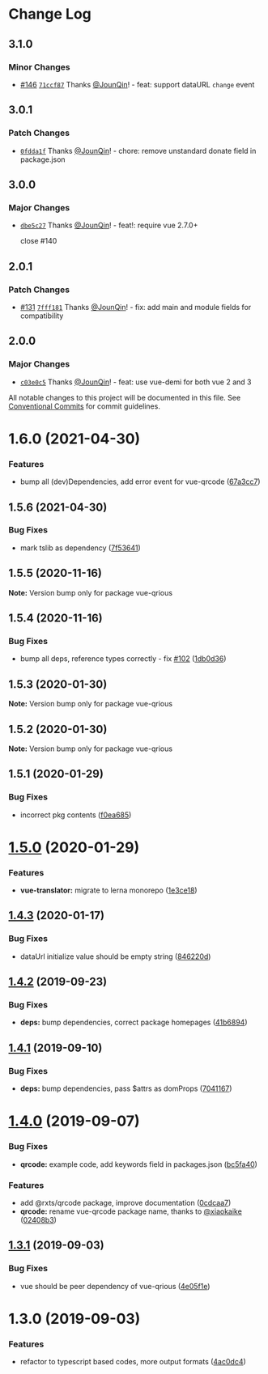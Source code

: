 # Change Log

## 3.1.0

### Minor Changes

- [#146](https://github.com/rx-ts/vue/pull/146) [`71ccf87`](https://github.com/rx-ts/vue/commit/71ccf876d1e838c9d3cd2ee1ccbef94bbde73fc1) Thanks [@JounQin](https://github.com/JounQin)! - feat: support dataURL `change` event

## 3.0.1

### Patch Changes

- [`0fdda1f`](https://github.com/rx-ts/vue/commit/0fdda1f91fea0393753c044134a19fbed13e5843) Thanks [@JounQin](https://github.com/JounQin)! - chore: remove unstandard donate field in package.json

## 3.0.0

### Major Changes

- [`dbe5c27`](https://github.com/rx-ts/vue/commit/dbe5c2774639fabe1a67650c83f97f8d2ff8ff15) Thanks [@JounQin](https://github.com/JounQin)! - feat!: require vue 2.7.0+

  close #140

## 2.0.1

### Patch Changes

- [#131](https://github.com/rx-ts/vue/pull/131) [`7fff181`](https://github.com/rx-ts/vue/commit/7fff181ac816fed5aa9ced8e5cfb2ff20c50a105) Thanks [@JounQin](https://github.com/JounQin)! - fix: add main and module fields for compatibility

## 2.0.0

### Major Changes

- [`c03e0c5`](https://github.com/rx-ts/vue/commit/c03e0c565d126159f6194f168c3f6af6ce2cd512) Thanks [@JounQin](https://github.com/JounQin)! - feat: use vue-demi for both vue 2 and 3

All notable changes to this project will be documented in this file.
See [Conventional Commits](https://conventionalcommits.org) for commit guidelines.

# 1.6.0 (2021-04-30)

### Features

- bump all (dev)Dependencies, add error event for vue-qrcode ([67a3cc7](https://github.com/rx-ts/vue/commit/67a3cc75cd160beb971646eb33f9e05f30ee09f0))

## 1.5.6 (2021-04-30)

### Bug Fixes

- mark tslib as dependency ([7f53641](https://github.com/rx-ts/vue/commit/7f53641e2c9c57432b3cc59a4a47aacaecf9267b))

## 1.5.5 (2020-11-16)

**Note:** Version bump only for package vue-qrious

## 1.5.4 (2020-11-16)

### Bug Fixes

- bump all deps, reference types correctly - fix [#102](https://github.com/rx-ts/vue/issues/102) ([1db0d36](https://github.com/rx-ts/vue/commit/1db0d36300263db25358f80c25e3598093c7e445))

## 1.5.3 (2020-01-30)

**Note:** Version bump only for package vue-qrious

## 1.5.2 (2020-01-30)

**Note:** Version bump only for package vue-qrious

## 1.5.1 (2020-01-29)

### Bug Fixes

- incorrect pkg contents ([f0ea685](https://github.com/rx-ts/vue/commit/f0ea685c51d95e9ce24c91e2e4cd1d955b7c46aa))

# [1.5.0](https://github.com/rx-ts/vue/compare/vue-qrious@1.4.3...vue-qrious@1.5.0) (2020-01-29)

### Features

- **vue-translator:** migrate to lerna monorepo ([1e3ce18](https://github.com/rx-ts/vue/commit/1e3ce180af238aa612b28f2b7944f5eeb9664c40))

## [1.4.3](https://github.com/rx-ts/vue/compare/vue-qrious@1.4.2...vue-qrious@1.4.3) (2020-01-17)

### Bug Fixes

- dataUrl initialize value should be empty string ([846220d](https://github.com/rx-ts/vue/commit/846220ddf5bc47416e144e02ff559f35edc17789))

## [1.4.2](https://github.com/rx-ts/vue/compare/vue-qrious@1.4.1...vue-qrious@1.4.2) (2019-09-23)

### Bug Fixes

- **deps:** bump dependencies, correct package homepages ([41b6894](https://github.com/rx-ts/vue/commit/41b6894))

## [1.4.1](https://github.com/rx-ts/vue/compare/vue-qrious@1.4.0...vue-qrious@1.4.1) (2019-09-10)

### Bug Fixes

- **deps:** bump dependencies, pass $attrs as domProps ([7041167](https://github.com/rx-ts/vue/commit/7041167))

# [1.4.0](https://github.com/rx-ts/vue/compare/vue-qrious@1.3.2...vue-qrious@1.4.0) (2019-09-07)

### Bug Fixes

- **qrcode:** example code, add keywords field in packages.json ([bc5fa40](https://github.com/rx-ts/vue/commit/bc5fa40))

### Features

- add @rxts/qrcode package, improve documentation ([0cdcaa7](https://github.com/rx-ts/vue/commit/0cdcaa7))
- **qrcode:** rename vue-qrcode package name, thanks to [@xiaokaike](https://github.com/xiaokaike) ([02408b3](https://github.com/rx-ts/vue/commit/02408b3))

## [1.3.1](https://github.com/rx-ts/vue/compare/vue-qrious@1.3.0...vue-qrious@1.3.1) (2019-09-03)

### Bug Fixes

- vue should be peer dependency of vue-qrious ([4e05f1e](https://github.com/rx-ts/vue/commit/4e05f1e))

# 1.3.0 (2019-09-03)

### Features

- refactor to typescript based codes, more output formats ([4ac0dc4](https://github.com/rx-ts/vue/commit/4ac0dc4))
